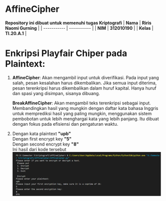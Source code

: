 # AffineCipher

<strong>Repository ini dibuat untuk memenuhi tugas Kriptografi</strong>
| <strong>Nama</strong> | <strong>Riris Naomi Gurning</strong> |
| ----------- | ----------- |
| <strong>NIM</strong> | <strong>312010190</strong> |
| <strong>Kelas</strong> | <strong>TI.20.A.1</strong> |

# Enkripsi Playfair Chiper pada Plaintext:

1. <strong>AffineCipher</strong>: Akan mengambil input untuk diverifikasi. Pada input yang salah, pesan kesalahan harus dikembalikan. Jika semua input diterima, pesan terenkripsi harus dikembalikan dalam huruf kapital. Hanya huruf dan spasi yang disimpan, sisanya dibuang.<p><strong>BreakAffineCipher</strong>: Akan mengambil teks terenkripsi sebagai input. Membandingkan hasil yang mungkin dengan daftar kata bahasa Inggris untuk memprediksi hasil yang paling mungkin, menggunakan sistem pembobotan untuk lebih menghargai kata yang lebih panjang. Itu dibuat dengan fokus pada efisiensi dan pengaturan waktu.</p>
2. Dengan kata plaintext <b>"upb"</b><br>Dengan first encrypt key <b>"5"</b></br>Dengan second encrypt key <b>"8"</b><br>Ini hasil dari kode tersebut</br>
   ![](Foto/foto1.png)
